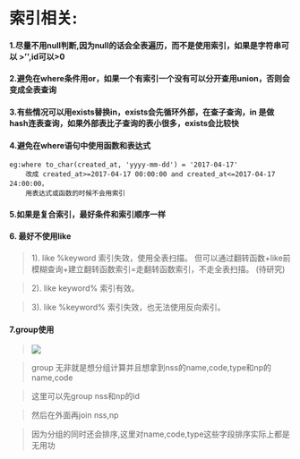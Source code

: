 # 索引相关:

#### 1.尽量不用null判断,因为null的话会全表遍历，而不是使用索引，如果是字符串可以  >’',id可以>0

#### 2.避免在where条件用or，如果一个有索引一个没有可以分开查用union，否则会变成全表查询

#### 3.有些情况可以用exists替换in，exists会先循环外部，在查子查询，in 是做hash连表查询，如果外部表比子查询的表小很多，exists会比较快

#### 4.避免在where语句中使用函数和表达式

```
eg:where to_char(created_at, 'yyyy-mm-dd') = '2017-04-17'
    改成 created_at>=2017-04-17 00:00:00 and created_at<=2017-04-17 24:00:00，
    用表达式或函数的时候不会用索引
```

#### 5.如果是复合索引，最好条件和索引顺序一样

#### 6. 最好不使用like

> 1). like %keyword  索引失效，使用全表扫描。
> 但可以通过翻转函数+like前模糊查询+建立翻转函数索引=走翻转函数索引，不走全表扫描。 (待研究)

> 2). like keyword%    索引有效。

> 3). like %keyword% 索引失效，也无法使用反向索引。


#### 7.group使用

> ![](https://cdn.jsdelivr.net/gh/ihatebeans/images@main/img/group.png)

> group 无非就是想分组计算并且想拿到nss的name,code,type和np的name,code

> 这里可以先group nss和np的id

> 然后在外面再join nss,np

> 因为分组的同时还会排序,这里对name,code,type这些字段排序实际上都是无用功
